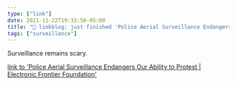 ```yaml
---
type: ["link"]
date: 2021-11-22T19:33:50-05:00
title: "🔗 linkblog: just finished 'Police Aerial Surveillance Endangers Our Ability to Protest | Electronic Frontier Foundation'"
tags: ["surveillance"]
---
```

Surveillance remains scary.
 
[link to 'Police Aerial Surveillance Endangers Our Ability to Protest | Electronic Frontier Foundation'](https://www.eff.org/deeplinks/2021/11/police-aerial-surveillance-endangers-our-ability-protest)
